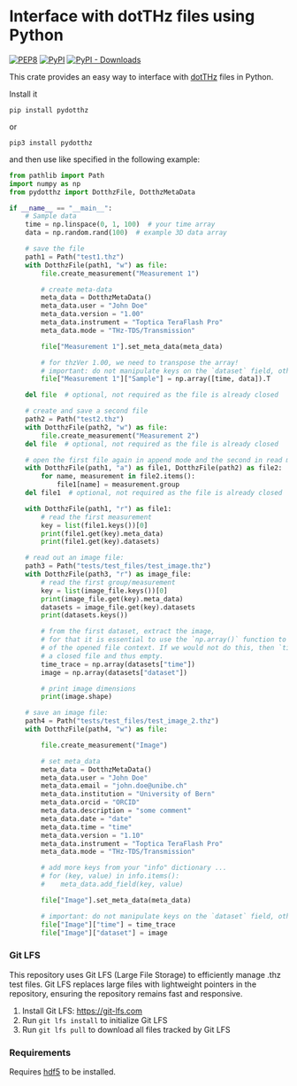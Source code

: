 # Interface with dotTHz files using Python

[![PEP8](https://github.com/dotTHzTAG/pydotthz/actions/workflows/format.yml/badge.svg)](https://github.com/dotTHzTAG/pydotthz/actions/workflows/format.yml)
[![PyPI](https://img.shields.io/pypi/v/pydotthz?label=pypi%20package)](https://pypi.org/project/pydotthz/)
[![PyPI - Downloads](https://img.shields.io/pypi/dm/pydotthz)](https://pypi.org/project/pydotthz/)

This crate provides an easy way to interface with [dotTHz](https://github.com/dotTHzTAG) files in Python.

Install it

```shell
pip install pydotthz
```

or

```shell
pip3 install pydotthz
```

and then use like specified in the following example:

```python
from pathlib import Path
import numpy as np
from pydotthz import DotthzFile, DotthzMetaData

if __name__ == "__main__":
    # Sample data
    time = np.linspace(0, 1, 100)  # your time array
    data = np.random.rand(100)  # example 3D data array

    # save the file
    path1 = Path("test1.thz")
    with DotthzFile(path1, "w") as file:
        file.create_measurement("Measurement 1")

        # create meta-data
        meta_data = DotthzMetaData()
        meta_data.user = "John Doe"
        meta_data.version = "1.00"
        meta_data.instrument = "Toptica TeraFlash Pro"
        meta_data.mode = "THz-TDS/Transmission"

        file["Measurement 1"].set_meta_data(meta_data)

        # for thzVer 1.00, we need to transpose the array!
        # important: do not manipulate keys on the `dataset` field, otherwise it won't be written to the file.
        file["Measurement 1"]["Sample"] = np.array([time, data]).T

    del file  # optional, not required as the file is already closed

    # create and save a second file
    path2 = Path("test2.thz")
    with DotthzFile(path2, "w") as file:
        file.create_measurement("Measurement 2")
    del file  # optional, not required as the file is already closed

    # open the first file again in append mode and the second in read mode
    with DotthzFile(path1, "a") as file1, DotthzFile(path2) as file2:
        for name, measurement in file2.items():
            file1[name] = measurement.group
    del file1  # optional, not required as the file is already closed

    with DotthzFile(path1, "r") as file1:
        # read the first measurement
        key = list(file1.keys())[0]
        print(file1.get(key).meta_data)
        print(file1.get(key).datasets)

    # read out an image file:
    path3 = Path("tests/test_files/test_image.thz")
    with DotthzFile(path3, "r") as image_file:
        # read the first group/measurement
        key = list(image_file.keys())[0]
        print(image_file.get(key).meta_data)
        datasets = image_file.get(key).datasets
        print(datasets.keys())

        # from the first dataset, extract the image,
        # for that it is essential to use the `np.array()` function to copy the data, since we want to use it outside
        # of the opened file context. If we would not do this, then `time_trace` and `image` would only be pointers to
        # a closed file and thus empty.
        time_trace = np.array(datasets["time"])
        image = np.array(datasets["dataset"])

        # print image dimensions
        print(image.shape)

    # save an image file:
    path4 = Path("tests/test_files/test_image_2.thz")
    with DotthzFile(path4, "w") as file:

        file.create_measurement("Image")

        # set meta_data
        meta_data = DotthzMetaData()
        meta_data.user = "John Doe"
        meta_data.email = "john.doe@unibe.ch"
        meta_data.institution = "University of Bern"
        meta_data.orcid = "ORCID"
        meta_data.description = "some comment"
        meta_data.date = "date"
        meta_data.time = "time"
        meta_data.version = "1.10"
        meta_data.instrument = "Toptica TeraFlash Pro"
        meta_data.mode = "THz-TDS/Transmission"

        # add more keys from your "info" dictionary ...
        # for (key, value) in info.items():
        #    meta_data.add_field(key, value)

        file["Image"].set_meta_data(meta_data)

        # important: do not manipulate keys on the `dataset` field, otherwise it won't be written to the file.
        file["Image"]["time"] = time_trace
        file["Image"]["dataset"] = image

```

### Git LFS

This repository uses Git LFS (Large File Storage) to efficiently manage .thz test files.
Git LFS replaces large files with lightweight pointers in the repository, ensuring the
repository remains fast and responsive.

1. Install Git LFS: <https://git-lfs.com>
2. Run `git lfs install` to initialize Git LFS
3. Run `git lfs pull` to download all files tracked by Git LFS

### Requirements

Requires [hdf5](https://www.hdfgroup.org/solutions/hdf5/) to be installed.
